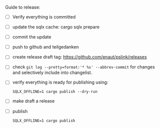 Guide to release:

 - [ ] Verify everything is committed 
 - [ ] update the sqlx cache: cargo sqlx prepare
 - [ ] commit the update
 - [ ] push to github and teilgedanken
 - [ ] create release draft tag: https://github.com/enaut/pslink/releases
 - [ ] check `git log --pretty=format:'* %s' --abbrev-commit` for changes and selectively include into changelist.
 - [ ] verify everything is ready for publishing using:
 
    ```
    SQLX_OFFLINE=1 cargo publish --dry-run
    ```

 - [ ] make draft a release

 - [ ] publish 
 
    ```SQLX_OFFLINE=1 cargo publish```